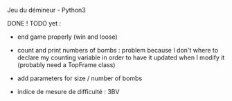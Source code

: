 Jeu du démineur - Python3

DONE !
TODO yet :
- end game properly (win and loose)
- count and print numbers of bombs : problem because I don't where to declare my counting variable in order to have it updated when I modify it (probably need a TopFrame class)
- add parameters for size / number of bombs






- indice de mesure de difficulté : 3BV


